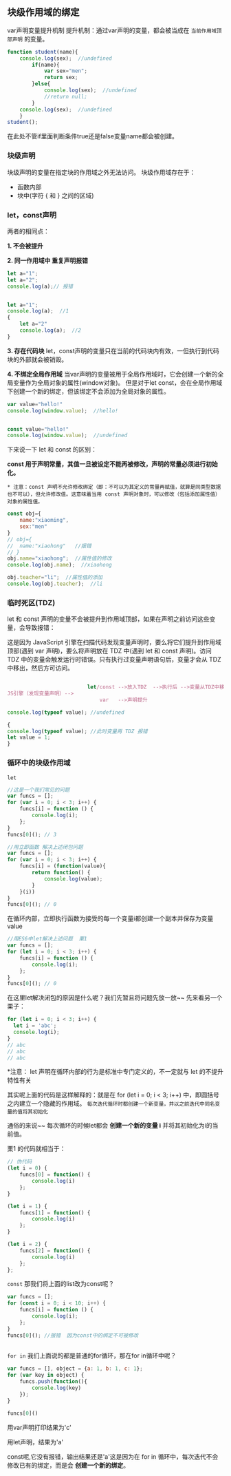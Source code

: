 ## 块级作用域的绑定var声明变量提升机制提升机制：通过var声明的变量，都会被当成在 ``当前作用域顶部声明`` 的变量。```jsfunction student(name){	console.log(sex);  //undefined		if(name){			var sex="men";			return sex;		}else{			console.log(sex);  //undefined			//return null;		}	console.log(sex);  //undefined	}student();```在此处不管if里面判断条件true还是false变量name都会被创建。### 块级声明块级声明的变量在指定块的作用域之外无法访问。块级作用域存在于：* 函数内部* 块中(字符 { 和 } 之间的区域)### let，const声明两者的相同点：**1. 不会被提升****2. 同一作用域中 重复声明报错**```jslet a="1";let a="2";console.log(a);// 报错let a="1";console.log(a);  //1{	let a="2"	console.log(a);  //2}```**3. 存在代码块**let，const声明的变量只在当前的代码块内有效，一但执行到代码块的外部就会被销毁。   **4. 不绑定全局作用域**当var声明的变量被用于全局作用域时，它会创建一个新的全局变量作为全局对象的属性(window对象)。但是对于let const，会在全局作用域下创建一个新的绑定，但该绑定不会添加为全局对象的属性。```jsvar value="hello!"console.log(window.value);  //hello!const value="hello!"console.log(window.value);  //undefined```下来说一下 let 和 const 的区别：**const 用于声明常量，其值一旦被设定不能再被修改，声明的常量必须进行初始化。**``* 注意：const 声明不允许修改绑定（即：不可以为其定义的常量再赋值，就算是同类型数据也不可以），但允许修改值。这意味着当用 const 声明对象时，可以修改（包括添加属性值）对象的属性值。`````jsconst obj={	name:"xiaoming",	sex:"men"}// obj={// 	name:"xiaohong"   //报错// }obj.name="xiaohong";  //属性值的修改console.log(obj.name);  //xiaohongobj.teacher="li";  //属性值的添加console.log(obj.teacher);  //li```### 临时死区(TDZ)let 和 const 声明的变量不会被提升到作用域顶部，如果在声明之前访问这些变量，会导致报错：这是因为 JavaScript 引擎在扫描代码发现变量声明时，要么将它们提升到作用域顶部(遇到 var 声明)，要么将声明放在 TDZ 中(遇到 let 和 const 声明)。访问 TDZ 中的变量会触发运行时错误。只有执行过变量声明语句后，变量才会从 TDZ 中移出，然后方可访问。```js                          let/const -->放入TDZ  -->执行后 -->变量从TDZ中移出JS引擎（发现变量声明）-->                              var   -->声明提升``````jsconsole.log(typeof value); //undefined {console.log(typeof value); //此时变量再 TDZ 报错let value = 1;}```### 循环中的块级作用域``let`````js//这是一个我们常见的问题var funcs = [];for (var i = 0; i < 3; i++) {    funcs[i] = function () {        console.log(i);    };}funcs[0](); // 3``````js//用立即函数 解决上述闭包问题var funcs = [];for (var i = 0; i < 3; i++) {    funcs[i] = (function(value){        return function() {            console.log(value);        }    }(i))}funcs[0](); // 0```在循环内部，立即执行函数为接受的每一个变量i都创建一个副本并保存为变量value ```js//用ES6中let解决上述问题  栗1var funcs = [];for (let i = 0; i < 3; i++) {    funcs[i] = function () {        console.log(i);    };}funcs[0](); // 0```在这里let解决闭包的原因是什么呢？我们先暂且将问题先放一放~~先来看另一个栗子：```jsfor (let i = 0; i < 3; i++) {  let i = 'abc';  console.log(i);}// abc// abc// abc``` *注意： let 声明在循环内部的行为是标准中专门定义的，不一定就与 let 的不提升特性有关 其实呢上面的代码是这样解释的：就是在 for (let i = 0; i < 3; i++) 中，即圆括号之内建立一个隐藏的作用域。 ``每次迭代循环时都创建一个新变量，并以之前迭代中同名变量的值将其初始化``  通俗的来说~~ 每次循环的时候let都会 **创建一个新的变量 i** 并将其初始化为i的当前值。栗1 的代码就相当于： ```js// 伪代码(let i = 0) {    funcs[0] = function() {        console.log(i)    };}(let i = 1) {    funcs[1] = function() {        console.log(i)    };}(let i = 2) {    funcs[2] = function() {        console.log(i)    };};`````const``那我们将上面的list改为const呢？```jsvar funcs = [];for (const i = 0; i < 10; i++) {    funcs[i] = function () {        console.log(i);    };}funcs[0](); //报错  因为const中的绑定不可被修改    `````for in``我们上面说的都是普通的for循环，那在for in循环中呢？```jsvar funcs = [], object = {a: 1, b: 1, c: 1};for (var key in object) {    funcs.push(function(){        console.log(key)    });}funcs[0]() ```用var声明打印结果为'c'用let声明，结果为'a'const呢,它没有报错，输出结果还是'a'这是因为在 for in 循环中，每次迭代不会修改已有的绑定，而是会 **创建一个新的绑定**。